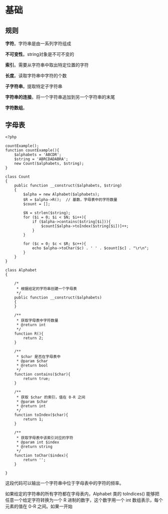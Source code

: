 # 基础

## 规则

**字符**。字符串是由一系列字符组成

**不可变性**。string对象是不可不变的

**索引**。需要从字符串中取出特定位置的字符

**长度**。读取字符串中字符的个数

**子字符串**。提取特定子字符串

**字符串的连接**。将一个字符串追加到另一个字符串的末尾

**字符数组**。

## 字母表

```
<?php

countExample();
function countExample(){
    $alphabets = 'ABCDR';
    $string = 'ABRCDADABRA';
    new Count($alphabets, $string);
}

class Count
{
    public function __construct($alphabets, $string)
    {
        $alpha = new Alphabet($alphabets);
        $R = $alpha->R();  // 基数，字母表中的字符数量
        $count = [];

        $N = strlen($string);
        for ($i = 0; $i < $N; $i++){
            if ($alpha->contains($string[$i])){
                $count[$alpha->toIndex($string[$i])]++;
            }
        }

        for ($c = 0; $c < $R; $c++){
            echo $alpha->toChar($c) . ' ' . $count[$c] . "\r\n";
        }
    }
}

class Alphabet
{

    /*
     * 根据给定的字符串创建一个字母表
     */
    public function __construct($alphabets)
    {
    }

    /**
     * 获取字母表中字符数量
     * @return int
     */
    function R(){
        return 2;
    }

    /**
     * $char 是否在字母表中
     * @param $char
     * @return bool
     */
    function contains($char){
        return true;
    }

    /**
     * 获取 $char 的索引，值在 0-R 之间
     * @param $char
     * @return int
     */
    function toIndex($char){
        return 1;
    }

    /**
     * 获取字母表中该索引对应的字符
     * @param int $index
     * @return string
     */
    function toChar($index){
        return '';
    }

}
```

这段代码可以输出一个字符串中位于字母表中的字符的频率。

如果给定的字符串的所有字符都在字母表内，Alphabet 类的 toIndices() 能够把任意一个给定字符转换为一个 R 进制的数字，这个数字用一个 int 数组表示，每个元素的值在 0-R 之间。如果一开始